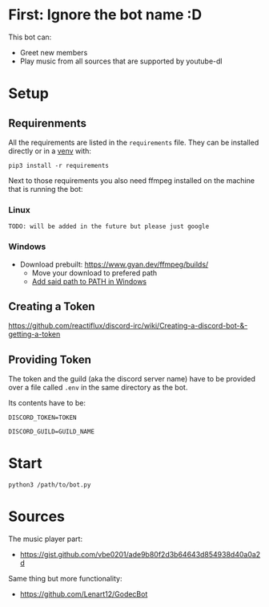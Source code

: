 # First: Ignore the bot name :D

This bot can:
* Greet new members
* Play music from all sources that are supported by youtube-dl

# Setup

## Requirenments

All the requirements are listed in the `requirements` file.
They can be installed directly or in a [venv](https://docs.python.org/3/library/venv.html) with:

`pip3 install -r requirements`

Next to those requirements you also need ffmpeg installed on the machine that is running the bot:

### Linux

    TODO: will be added in the future but please just google

### Windows 

* Download prebuilt: https://www.gyan.dev/ffmpeg/builds/
    * Move your download to prefered path
    * [Add said path to PATH in Windows](https://docs.microsoft.com/en-us/previous-versions/office/developer/sharepoint-2010/ee537574(v=office.14))

## Creating a Token

https://github.com/reactiflux/discord-irc/wiki/Creating-a-discord-bot-&-getting-a-token

## Providing Token

The token and the guild (aka the discord server name) have to be provided over a file called `.env` in the same directory as the bot.

Its contents have to be:

`DISCORD_TOKEN=TOKEN` 

`DISCORD_GUILD=GUILD_NAME` 

# Start

`python3 /path/to/bot.py`

# Sources

The music player part:
- https://gist.github.com/vbe0201/ade9b80f2d3b64643d854938d40a0a2d

Same thing but more functionality:
- https://github.com/Lenart12/GodecBot


